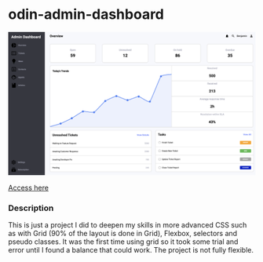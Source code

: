 # odin-admin-dashboard

<img src="dash.png" alt="drawing" width="1000"/>


[Access here](https://benjamin-albarzendji.github.io/odin-admin-dashboard/)

### Description
This is just a project I did to deepen my skills in more advanced CSS such as with Grid (90% of the layout is done in Grid), Flexbox, selectors and pseudo classes. It was the first time using grid so it took some trial and error until I found a balance that could work. The project is not fully flexible. 

